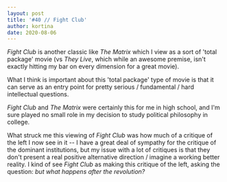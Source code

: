 ```yaml
---
layout: post
title: '#40 // Fight Club'
author: kortina
date: 2020-08-06
---
```


*Fight Club* is another classic like *The Matrix* which I view as a sort of 'total package' movie (vs *They Live*, which while an awesome premise, isn't exactly hitting my bar on every dimension for a great movie).

What I think is important about this 'total package' type of movie is that it can serve as an entry point
for pretty serious / fundamental / hard intellectual questions.

*Fight Club* and *The Matrix* were certainly this for me in high school, and I'm sure played no small role in my decision to study political philosophy in college.

What struck me this viewing of *Fight Club* was how much of a critique of the left I now see in it -- I have a great deal of sympathy for the critique of the dominant institutions,
but my issue with a lot of critiques is that they don't present a real positive alternative direction / imagine a working better reality. I kind of see *Fight Club* as making
this critique of the left, asking the question: *but what happens after the revolution?*